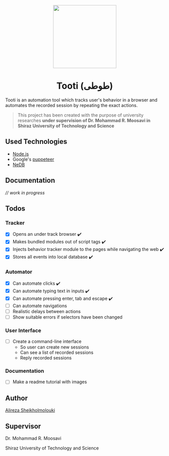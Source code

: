 <p align="center">
  <img src="https://user-images.githubusercontent.com/2771377/117469209-b4399980-af6a-11eb-89f8-d49dc06e688c.png" width="200">
  <h1 align="center">Tooti (طوطی)</h1>
</p>

Tooti is an automation tool which tracks user's behavior in a browser and automates the recorded session by repeating the exact actions.

> This project has been created with the purpose of university researches **under supervision of Dr. Mohammad R. Moosavi in Shiraz University of Technology and Science**

## Used Technologies

- [Node.js](https://nodejs.org/en/)
- Google's [puppeteer](https://developers.google.com/web/tools/puppeteer)
- [NeDB](https://github.com/louischatriot/nedb)

## Documentation

_// work in progress_

## Todos

### Tracker

- [x] Opens an under track browser ✔️
- [x] Makes bundled modules out of script tags ✔️
- [x] Injects behavior tracker module to the pages while navigating the web ✔️
- [x] Stores all events into local database ✔️

### Automator

- [x] Can automate clicks ✔️
- [x] Can automate typing text in inputs ✔️
- [x] Can automate pressing enter, tab and escape ✔️
- [ ] Can automate navigations
- [ ] Realistic delays between actions
- [ ] Show suitable errors if selectors have been changed

### User Interface

- [ ] Create a command-line interface
  - So user can create new sessions
  - Can see a list of recorded sessions
  - Reply recorded sessions

### Documentation

- [ ] Make a readme tutorial with images

## Author

[Alireza Sheikholmolouki](mailto:alireza.sheikholmolouki@gmail.com)

## Supervisor

Dr. Mohammad R. Moosavi

Shiraz University of Technology and Science
